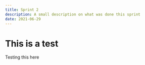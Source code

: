 ```yaml
---
title: Sprint 2
description: A small description on what was done this sprint
date: 2021-06-29
---
```


# This is a test

Testing this here
